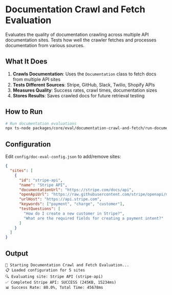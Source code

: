 # Documentation Crawl and Fetch Evaluation

Evaluates the quality of documentation crawling across multiple API documentation sites. Tests how well the crawler fetches and processes documentation from various sources.

## What It Does

1. **Crawls Documentation**: Uses the `Documentation` class to fetch docs from multiple API sites
2. **Tests Different Sources**: Stripe, GitHub, Slack, Twilio, Shopify APIs
3. **Measures Quality**: Success rates, crawl times, documentation sizes
4. **Stores Results**: Saves crawled docs for future retrieval testing

## How to Run

```bash
# Run documentation evaluations
npx ts-node packages/core/eval/documentation-crawl-and-fetch/run-documentation-evaluations.ts
```

## Configuration

Edit `config/doc-eval-config.json` to add/remove sites:

```json
{
  "sites": [
    {
      "id": "stripe-api",
      "name": "Stripe API",
      "documentationUrl": "https://stripe.com/docs/api",
      "openApiUrl": "https://raw.githubusercontent.com/stripe/openapi/master/openapi/spec3.json",
      "urlHost": "https://api.stripe.com",
      "keywords": ["payment", "charge", "customer"],
      "testQuestions": [
        "How do I create a new customer in Stripe?",
        "What are the required fields for creating a payment intent?"
      ]
    }
  ]
}
```

## Output

```
🚀 Starting Documentation Crawl and Fetch Evaluation...
📋 Loaded configuration for 5 sites
🔍 Evaluating site: Stripe API (stripe-api)
✅ Completed Stripe API: SUCCESS (245KB, 15234ms)
📊 Success Rate: 80.0%, Total Time: 45678ms
```